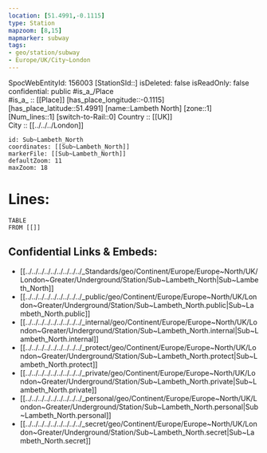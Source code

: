 ```yaml
---
location: [51.4991,-0.1115] 
type: Station 
mapzoom: [8,15] 
mapmarker: subway 
tags:
- geo/station/subway
- Europe/UK/City~London
---
```

SpocWebEntityId: 156003
[StationSId::] 
isDeleted: false
isReadOnly: false
confidential: public
#is_a_/Place  
#is_a_ :: [[Place]] 
[has_place_longitude::-0.1115] 
[has_place_latitude::51.4991] 
[name::Lambeth North] 
[zone::1] 
[Num_lines::1] 
[switch-to-Rail::0] 
Country :: [[UK]]  
City :: [[../../../London]]  


```leaflet
id: Sub~Lambeth_North
coordinates: [[Sub~Lambeth_North]] 
markerFile: [[Sub~Lambeth_North]] 
defaultZoom: 11 
maxZoom: 18
```


# Lines: 
```dataview
TABLE 
FROM [[]] 
```

## Confidential Links & Embeds: 
- [[../../../../../../../../../_Standards/geo/Continent/Europe/Europe~North/UK/London~Greater/Underground/Station/Sub~Lambeth_North|Sub~Lambeth_North]] 
- [[../../../../../../../../../_public/geo/Continent/Europe/Europe~North/UK/London~Greater/Underground/Station/Sub~Lambeth_North.public|Sub~Lambeth_North.public]] 
- [[../../../../../../../../../_internal/geo/Continent/Europe/Europe~North/UK/London~Greater/Underground/Station/Sub~Lambeth_North.internal|Sub~Lambeth_North.internal]] 
- [[../../../../../../../../../_protect/geo/Continent/Europe/Europe~North/UK/London~Greater/Underground/Station/Sub~Lambeth_North.protect|Sub~Lambeth_North.protect]] 
- [[../../../../../../../../../_private/geo/Continent/Europe/Europe~North/UK/London~Greater/Underground/Station/Sub~Lambeth_North.private|Sub~Lambeth_North.private]] 
- [[../../../../../../../../../_personal/geo/Continent/Europe/Europe~North/UK/London~Greater/Underground/Station/Sub~Lambeth_North.personal|Sub~Lambeth_North.personal]] 
- [[../../../../../../../../../_secret/geo/Continent/Europe/Europe~North/UK/London~Greater/Underground/Station/Sub~Lambeth_North.secret|Sub~Lambeth_North.secret]] 

